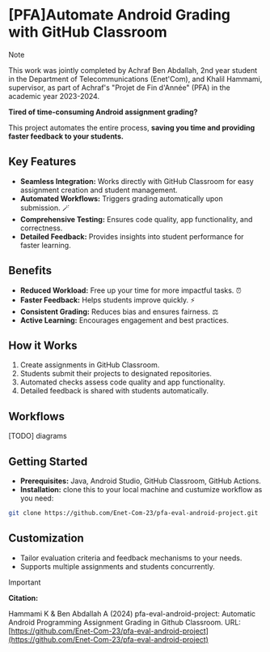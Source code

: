 # [PFA]Automate Android Grading with GitHub Classroom

> [!NOTE]
>
> This work was jointly completed by Achraf Ben Abdallah, 2nd year student in the Department of Telecommunications (Enet'Com), and Khalil Hammami, supervisor, as part of Achraf's "Projet de Fin d'Année" (PFA) in the academic year 2023-2024.

**Tired of time-consuming Android assignment grading?**

This project automates the entire process, **saving you time and providing faster feedback to your students.**

## Key Features

* **Seamless Integration:** Works directly with GitHub Classroom for easy assignment creation and student management.
* **Automated Workflows:** Triggers grading automatically upon submission. 🪄
* **Comprehensive Testing:** Ensures code quality, app functionality, and correctness.
* **Detailed Feedback:** Provides insights into student performance for faster learning.

## Benefits

* **Reduced Workload:** Free up your time for more impactful tasks. ⏰
* **Faster Feedback:** Helps students improve quickly. ⚡️
* **Consistent Grading:** Reduces bias and ensures fairness. ⚖️
* **Active Learning:** Encourages engagement and best practices.

## How it Works

1. Create assignments in GitHub Classroom.
2. Students submit their projects to designated repositories.
3. Automated checks assess code quality and app functionality.
4. Detailed feedback is shared with students automatically.

## Workflows

[TODO] diagrams

## Getting Started

* **Prerequisites:** Java, Android Studio, GitHub Classroom, GitHub Actions. ️
* **Installation:** clone this to your local machine and custumize workflow as you need:

```bash
git clone https://github.com/Enet-Com-23/pfa-eval-android-project.git
```

## Customization

* Tailor evaluation criteria and feedback mechanisms to your needs.
* Supports multiple assignments and students concurrently.

> [!important]
>
> **Citation:**
>
> Hammami K & Ben Abdallah A (2024) pfa-eval-android-project: Automatic Android Programming Assignment Grading in Github Classroom. URL: [https://github.com/Enet-Com-23/pfa-eval-android-project](https://github.com/Enet-Com-23/pfa-eval-android-project)
